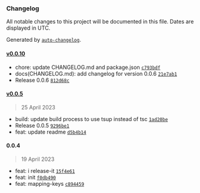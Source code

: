 ### Changelog

All notable changes to this project will be documented in this file. Dates are displayed in UTC.

Generated by [`auto-changelog`](https://github.com/CookPete/auto-changelog).

#### [v0.0.10](https://github.com/binghuis/toy-hammer/compare/v0.0.5...v0.0.10)

- chore: update CHANGELOG.md and package.json [`c793bdf`](https://github.com/binghuis/toy-hammer/commit/c793bdf24ca438214cb61753370c24e3be7e5b18)
- docs(CHANGELOG.md): add changelog for version 0.0.6 [`21e7ab1`](https://github.com/binghuis/toy-hammer/commit/21e7ab1241c94811819c2cfbc64fe0a9e8f7fcee)
- Release 0.0.6 [`812d68c`](https://github.com/binghuis/toy-hammer/commit/812d68c87b3f51cf4f9ec24e70f2da580585bdea)

#### [v0.0.5](https://github.com/binghuis/toy-hammer/compare/0.0.4...v0.0.5)

> 25 April 2023

- build: update build process to use tsup instead of tsc [`1ad20be`](https://github.com/binghuis/toy-hammer/commit/1ad20be8f3841ae9847b0cbafa081fa6883d6f25)
- Release 0.0.5 [`9296be1`](https://github.com/binghuis/toy-hammer/commit/9296be1cb05dc2cb0860031b758f7c8ff475e65a)
- feat: update readme [`d5b4b14`](https://github.com/binghuis/toy-hammer/commit/d5b4b1419fe927b0e8cd7cc3e2145a4f5860e999)

#### 0.0.4

> 19 April 2023

- feat: i release-it [`15f4e61`](https://github.com/binghuis/toy-hammer/commit/15f4e614bfbcd8e2ea81b00182fe873f2624cd52)
- feat: init [`f0db490`](https://github.com/binghuis/toy-hammer/commit/f0db49057f08ba0aefefe45a30d46f3cec4a6166)
- feat: mapping-keys [`c894459`](https://github.com/binghuis/toy-hammer/commit/c89445909d2489ee6add79f91a4a7274ba7f4cb5)
